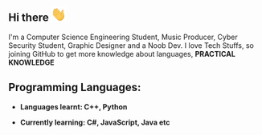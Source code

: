 ## Hi there <img src="https://raw.githubusercontent.com/ABSphreak/ABSphreak/master/gifs/Hi.gif" width="30px">

I'm a Computer Science Engineering Student, Music Producer, Cyber Security Student, Graphic Designer and a Noob Dev. I love Tech Stuffs, so joining GitHub to get more knowledge about languages, **PRACTICAL KNOWLEDGE**
## Programming Languages:

- **Languages learnt: C++, Python**
 
- **Currently learning: C#, JavaScript, Java etc**
